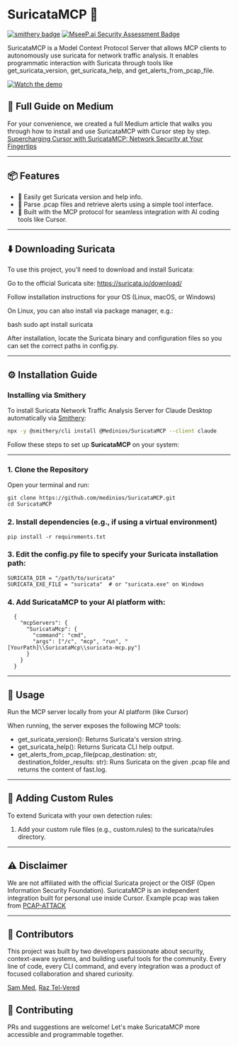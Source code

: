 

# SuricataMCP 🚀

[![smithery badge](https://smithery.ai/badge/@Medinios/SuricataMCP)](https://smithery.ai/server/@Medinios/SuricataMCP)
[![MseeP.ai Security Assessment Badge](https://mseep.net/pr/medinios-suricatamcp-badge.png)](https://mseep.ai/app/medinios-suricatamcp)


SuricataMCP is a Model Context Protocol Server that allows MCP clients to autonomously use suricata for network traffic analysis. It enables programmatic interaction with Suricata through tools like get_suricata_version, get_suricata_help, and get_alerts_from_pcap_file.

[![Watch the demo](https://img.youtube.com/vi/QnIT_DnSMTI/hqdefault.jpg)](https://youtu.be/QnIT_DnSMTI)

## 📰 Full Guide on Medium

For your convenience, we created a full Medium article that walks you through how to install and use SuricataMCP with Cursor step by step.
[Supercharging Cursor with SuricataMCP: Network Security at Your Fingertips](https://medium.com/@mediniosam/supercharging-cursor-with-suricatamcp-network-security-at-your-fingertips-e8f7e2db4094)

---

## 📦 Features

- 🔡 Easily get Suricata version and help info.
- 📁 Parse .pcap files and retrieve alerts using a simple tool interface.
- 🧠 Built with the MCP protocol for seamless integration with AI coding tools like Cursor.

---

## ⬇️ Downloading Suricata

To use this project, you'll need to download and install Suricata:

Go to the official Suricata site: https://suricata.io/download/

Follow installation instructions for your OS (Linux, macOS, or Windows)

On Linux, you can also install via package manager, e.g.:

bash
sudo apt install suricata

After installation, locate the Suricata binary and configuration files so you can set the correct paths in config.py.

---

## ⚙️ Installation Guide

### Installing via Smithery

To install Suricata Network Traffic Analysis Server for Claude Desktop automatically via [Smithery](https://smithery.ai/server/@Medinios/SuricataMCP):

```bash
npx -y @smithery/cli install @Medinios/SuricataMCP --client claude
```

Follow these steps to set up **SuricataMCP** on your system:

---

### 1. Clone the Repository

Open your terminal and run:

    git clone https://github.com/medinios/SuricataMCP.git
    cd SuricataMCP

### 2. Install dependencies (e.g., if using a virtual environment)

    pip install -r requirements.txt

### 3. Edit the config.py file to specify your Suricata installation path:

    SURICATA_DIR = "/path/to/suricata"
    SURICATA_EXE_FILE = "suricata"  # or "suricata.exe" on Windows

### 4. Add SuricataMCP to your AI platform with:

      {
        "mcpServers": {
          "SuricataMcp": {
            "command": "cmd",
            "args": ["/c", "mcp", "run", "[YourPath]\\SuricataMcp\\suricata-mcp.py"]
          }
        }
      }

---

## 🚀 Usage

Run the MCP server locally from your AI platform (like Cursor)

When running, the server exposes the following MCP tools:

- get_suricata_version(): Returns Suricata's version string.
- get_suricata_help(): Returns Suricata CLI help output.
- get_alerts_from_pcap_file(pcap_destination: str, destination_folder_results: str): Runs Suricata on the given .pcap file and returns the content of fast.log.

---

## 📄 Adding Custom Rules

To extend Suricata with your own detection rules:

1. Add your custom rule files (e.g., custom.rules) to the suricata/rules directory.

---

## ⚠️ Disclaimer

We are not affiliated with the official Suricata project or the OISF (Open Information Security Foundation). SuricataMCP is an independent integration built for personal use inside Cursor.
Example pcap was taken from [PCAP-ATTACK](https://github.com/sbousseaden/PCAP-ATTACK)

---

## 🤝 Contributors

This project was built by two developers passionate about security, context-aware systems, and building useful tools for the community. Every line of code, every CLI command, and every integration was a product of focused collaboration and shared curiosity.

[Sam Med](https://www.linkedin.com/in/sam-medina-4b0823164/),
[Raz Tel-Vered](https://www.linkedin.com/in/raz-tel-vered/)

## 🤝 Contributing

PRs and suggestions are welcome! Let's make SuricataMCP more accessible and programmable together.
